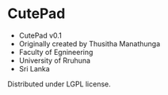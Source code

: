 # CutePad

* CutePad v0.1
* Originally created by Thusitha Manathunga
* Faculty of Egnineering
* University of Rruhuna
* Sri Lanka

Distributed under LGPL license.